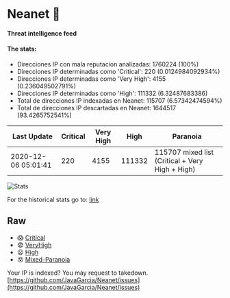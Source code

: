 # Neanet :hocho:
#### Threat intelligence feed
#### The stats:

- Direcciones IP con mala reputacion analizadas: 1760224 (100%)
- Direcciones IP determinadas como 'Critical':  220 (0.0124984092934%)
- Direcciones IP determinadas como 'Very High':  4155 (0.236049502791%)
- Direcciones IP determinadas como 'High':  111332 (6.32487683386)
- Total de direcciones IP indexadas en Neanet:  115707 (6.57342474594%)
- Total de direcciones IP descartadas en Neanet:  1644517 (93.4265752541%)

| Last Update | Critical | Very High | High | Paranoia |
| --- | --- | --- | --- | --- |
| 2020-12-06 05:01:41 | 220 | 4155 | 111332 | 115707 mixed list (Critical + Very High + High)|

![Stats](https://docs.google.com/spreadsheets/d/e/2PACX-1vSnaNMIXVabIpDJjufMlzH7poXnshF3mgd8Is1g9ytUEzVsP5my4Trn8f-xkoLLQ38xpL3HtmUexLo6/pubchart?oid=501124687&format=image)

For the historical stats go to: [link](/stats.csv)
## Raw
- :scream: [Critical](https://raw.githubusercontent.com/JavaGarcia/Neanet/master/blacklists/neanet_critical.txt)
- :fearful: [VeryHigh](https://raw.githubusercontent.com/JavaGarcia/Neanet/master/blacklists/neanet_veryHigh.txtt)
- :frowning: [High](https://raw.githubusercontent.com/JavaGarcia/Neanet/master/blacklists/neanet_high.txt)
- :dizzy_face: [Mixed-Paranoia](https://raw.githubusercontent.com/JavaGarcia/Neanet/master/blacklists/neanet_all.txt)


Your IP is indexed? You may request to takedown. [https://github.com/JavaGarcia/Neanet/issues](https://github.com/JavaGarcia/Neanet/issues)




























































































































































































































































































































































































































































































































































































































































































































































































































































































































































































































































































































































































































































































































































































































































































































































































































































































































































































































































































































































































































































































































































































































































































































































































































































































































































































































































































